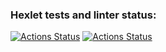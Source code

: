 ### Hexlet tests and linter status:
[![Actions Status](https://github.com/Deepsick/devops-for-programmers-project-lvl1/workflows/hexlet-check/badge.svg)](https://github.com/Deepsick/devops-for-programmers-project-lvl1/actions)
[![Actions Status](https://github.com/Deepsick/devops-for-programmers-project-lvl1/workflows/push/badge.svg)](https://github.com/Deepsick/devops-for-programmers-project-lvl1/actions)